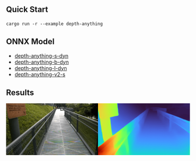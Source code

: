 ## Quick Start

```shell
cargo run -r --example depth-anything
```

## ONNX Model

- [depth-anything-s-dyn](https://github.com/jamjamjon/assets/releases/download/v0.0.1/depth-anything-s-dyn.onnx)  
- [depth-anything-b-dyn](https://github.com/jamjamjon/assets/releases/download/v0.0.1/depth-anything-b-dyn.onnx)
- [depth-anything-l-dyn](https://github.com/jamjamjon/assets/releases/download/v0.0.1/depth-anything-l-dyn.onnx)
- [depth-anything-v2-s](https://github.com/jamjamjon/assets/releases/download/v0.0.1/depth-anything-v2-s.onnx)  


## Results

![](./demo.png)
